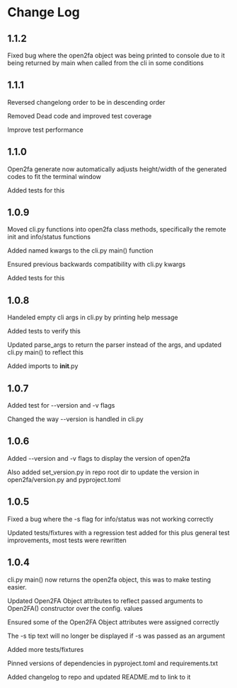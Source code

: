 # Change Log

## 1.1.2

Fixed bug where the open2fa object was being printed to console due to it being returned by main when called from the cli in some conditions

## 1.1.1

Reversed changelong order to be in descending order

Removed Dead code and improved test coverage

Improve test performance

## 1.1.0

Open2fa generate now automatically adjusts height/width of the generated codes to fit the terminal window

Added tests for this

## 1.0.9

Moved cli.py functions into open2fa class methods, specifically the remote init and info/status functions

Added named kwargs to the cli.py main() function

Ensured previous backwards compatibility with cli.py kwargs

Added tests for this

## 1.0.8

Handeled empty cli args in cli.py by printing help message

Added tests to verify this

Updated parse_args to return the parser instead of the args, and updated cli.py main() to reflect this

Added imports to **init**.py

## 1.0.7

Added test for --version and -v flags

Changed the way --version is handled in cli.py

## 1.0.6

Added --version and -v flags to display the version of open2fa

Also added set_version.py in repo root dir to update the version in open2fa/version.py and pyproject.toml

## 1.0.5

Fixed a bug where the -s flag for info/status was not working correctly

Updated tests/fixtures with a regression test added for this plus general test improvements, most tests were rewritten

## 1.0.4

cli.py main() now returns the open2fa object, this was to make testing easier.

Updated Open2FA Object attributes to reflect passed arguments to Open2FA() constructor over the config. values

Ensured some of the Open2FA Object attributes were assigned correctly

The -s tip text will no longer be displayed if -s was passed as an argument

Added more tests/fixtures

Pinned versions of dependencies in pyproject.toml and requirements.txt

Added changelog to repo and updated README.md to link to it
